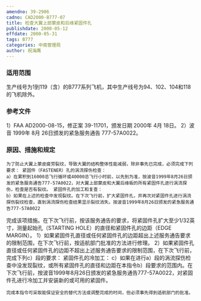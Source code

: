 ```yaml
---
amendno: 39-2906
cadno: CAD2000-B777-07
title: 检查大翼上部蒙皮和后缘紧固件孔
publishdate: 2000-05-12
effdate: 2000-05-31
tags: B777
categories: 中南管理局
author: 祝海鹰
---
```


### 适用范围 
生产线号为1到119（含）的B777系列飞机，其中生产线号为94、102、104和118的飞机除外。

### 参考文件
1）FAA AD2000-08-15，修正案 39-11701，颁发日期 2000年 4月 18日。
 2）波音 1999年 8月 26日颁发的紧急服务通告 777-57A0022。

### 原因、措施和规定 
    为了防止大翼上蒙皮疲劳裂纹，导致大翼的结构整体性能减弱，除非事先已完成，必须完成下列要求： 紧固件（FASTENER）孔的涡流探伤检查： 
    a）在累积到16000总飞行循环或40000总飞行小时前，以先到为准，按波音1999年8月26日颁发的紧急服务通告777-57A0022，对大翼上部蒙皮和大翼后缘板的所有紧固件孔进行涡流探伤，检查是否有裂纹。 紧固件孔的加工和复查： 
    b）如果在上述的检查中发现裂纹。在下次飞行前，扩大紧固件孔，并再次对紧固件孔进行涡流探伤裂纹检查，直到涡流探伤检查结果显示裂纹消失。按波音1999年8月26日颁发的紧急服务通告777-57A0022

  
完成该项措施。在下次飞行前，按该服务通告的要求，将紧固件孔扩大至少1/32英寸，测量起始孔（STARTING HOLE）的直径和紧固件孔的边距（EDGE MARGIN）。 
      1）如果紧固件孔直径或任何紧固件孔的边距超出上述服务通告要求的限制范围，在下次飞行前，按适航部门批准的方法进行修理。 
      2）如果紧固件孔直径或任何紧固件孔的边距不超出上述服务通告要求的限制范围，在下次飞行前，完成下列c）段的要求： 紧固件孔的冷加工： 
    c）如果在进行a）段的涡流探伤检查中没发现裂纹，或所有紧固件孔的直径和边距在本指令b）段要求的范围内。在下次飞行前，按波音1999年8月26日颁发的紧急服务通告777-57A0022，对紧固件孔进行冷加工并安装新的或可用的紧固件。 

    完成本指令可采取能保证安全的替代方法或调整完成的时间，但必须事先得到适航部门的批准。
